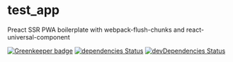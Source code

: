 # test_app


Preact SSR PWA boilerplate with webpack-flush-chunks and react-universal-component

[![Greenkeeper badge](https://badges.greenkeeper.io/Guru107/test_app.svg)](https://greenkeeper.io/)
[![dependencies Status](https://david-dm.org/Guru107/test_app/status.svg)](https://david-dm.org/Guru107/test_app)
[![devDependencies Status](https://david-dm.org/Guru107/test_app/dev-status.svg)](https://david-dm.org/Guru107/test_app?type=dev)